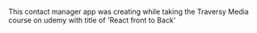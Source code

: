 This contact manager app was creating while taking the Traversy Media course on udemy with title of 'React front to Back'
